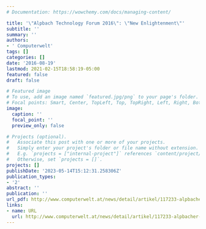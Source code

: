 ```yaml
---
# Documentation: https://wowchemy.com/docs/managing-content/

title: '\"Alpbach Technology Forum 2016\": \"New Enlightenment\"'
subtitle: ''
summary: ''
authors:
- ' Computerwelt'
tags: []
categories: []
date: '2016-08-19'
lastmod: 2021-02-15T18:58:19-05:00
featured: false
draft: false

# Featured image
# To use, add an image named `featured.jpg/png` to your page's folder.
# Focal points: Smart, Center, TopLeft, Top, TopRight, Left, Right, BottomLeft, Bottom, BottomRight.
image:
  caption: ''
  focal_point: ''
  preview_only: false

# Projects (optional).
#   Associate this post with one or more of your projects.
#   Simply enter your project's folder or file name without extension.
#   E.g. `projects = ["internal-project"]` references `content/project/deep-learning/index.md`.
#   Otherwise, set `projects = []`.
projects: []
publishDate: '2023-05-14T15:12:31.258306Z'
publication_types:
- '2'
abstract: ''
publication: ''
url_pdf: http://www.computerwelt.at/news/detail/artikel/117233-alpbacher-technologiegespraeche-2016-neue-aufklaerun/
links:
- name: URL
  url: http://www.computerwelt.at/news/detail/artikel/117233-alpbacher-technologiegespraeche-2016-neue-aufklaerun/
---
```

